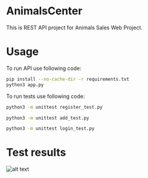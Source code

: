 # AnimalsCenter

This is REST API project for Animals Sales Web Project.

# Usage

To run API use following code:

```bash
pip install --no-cache-dir -r requirements.txt
python3 app.py
```

To run tests use following code:

```bash
python3 -m unittest register_test.py
```

```bash
python3 -m unittest add_test.py
```

```bash
python3 -m unittest login_test.py
```

# Test results 

![alt text](https://postimg.cc/21cy1r55)



